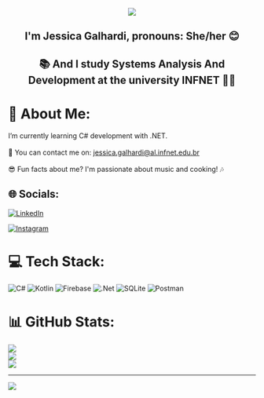 
<!-- Proudly created with GPRM ( https://gprm.itsvg.in ) -->
<p align="center">
<img src ="https://user-images.githubusercontent.com/104734490/171992208-bd64da1f-733b-4de6-84e0-c68c0bd03196.gif" /> <h2 align="center">I'm Jessica Galhardi, pronouns: She/her 😊 </h2>
 


<h2 align="center">📚 And I study Systems Analysis And Development at the university INFNET 👩‍💻</h2>

# 💫 About Me:
I’m currently learning C# development with .NET.<br><br>📧 You can contact me on: jessica.galhardi@al.infnet.edu.br<br><br>😎 Fun facts about me? I'm passionate about music and cooking! 🎶


## 🌐 Socials:
[![LinkedIn](https://img.shields.io/badge/LinkedIn-%230077B5.svg?logo=linkedin&logoColor=white)](https://linkedin.com/in/jessica-galhardi) 

[![Instagram](https://img.shields.io/badge/Instagram-%23E4405F.svg?logo=Instagram&logoColor=white)](https://instagram.com/galhardij) 

# 💻 Tech Stack:
![C#](https://img.shields.io/badge/c%23-%23239120.svg?style=for-the-badge&logo=c-sharp&logoColor=white) ![Kotlin](https://img.shields.io/badge/kotlin-%230095D5.svg?style=for-the-badge&logo=kotlin&logoColor=white) ![Firebase](https://img.shields.io/badge/firebase-%23039BE5.svg?style=for-the-badge&logo=firebase) ![.Net](https://img.shields.io/badge/.NET-5C2D91?style=for-the-badge&logo=.net&logoColor=white) ![SQLite](https://img.shields.io/badge/sqlite-%2307405e.svg?style=for-the-badge&logo=sqlite&logoColor=white) ![Postman](https://img.shields.io/badge/Postman-FF6C37?style=for-the-badge&logo=postman&logoColor=white)

# 📊 GitHub Stats:
![](https://github-readme-stats.vercel.app/api?username=JessicaGalhardi&theme=tokyonight&hide_border=false&include_all_commits=true&count_private=false)<br/>
![](https://github-readme-streak-stats.herokuapp.com/?user=JessicaGalhardi&theme=tokyonight&hide_border=false)<br/>
![](https://github-readme-stats.vercel.app/api/top-langs/?username=JessicaGalhardi&theme=tokyonight&hide_border=false&include_all_commits=true&count_private=false&layout=compact)

---
[![](https://visitcount.itsvg.in/api?id=JessicaGalhardi&icon=0&color=0)](https://visitcount.itsvg.in)

<!-- Proudly created with GPRM ( https://gprm.itsvg.in ) -->
